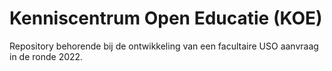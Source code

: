 # Kenniscentrum Open Educatie (KOE)

Repository behorende bij de ontwikkeling van een facultaire USO aanvraag in de ronde 2022. 
